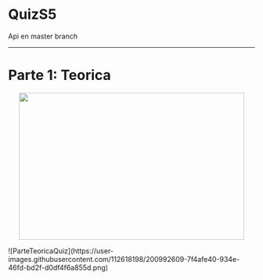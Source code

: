 # QuizS5
Api en master branch
***
<h1>Parte 1: Teorica</h1>
<p align="center">
  <img width="460" height="300" src="[http://www.fillmurray.com/460/300](https://user-images.githubusercontent.com/112618198/200992609-7f4afe40-934e-46fd-bd2f-d0df4f6a855d.png)">
</p>
![ParteTeoricaQuiz](https://user-images.githubusercontent.com/112618198/200992609-7f4afe40-934e-46fd-bd2f-d0df4f6a855d.png)
